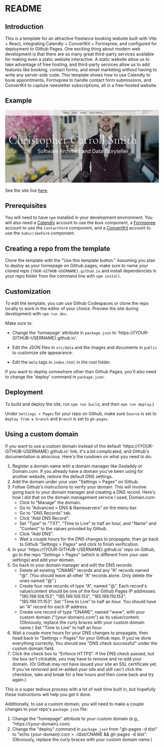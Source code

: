 # README

## Introduction

This is a template for an attractive freelance booking website built with Vite + React, integrating Calendly + ConvertKit + Formspree, and configured for deployment to Github Pages. One exciting thing about modern web development is that there are so many great third-party services available for making even a static website interactive. A static website allow us to take advantage of free hosting, and third-party services allow us to add features like booking, contact forms, and email marketing without having to write any server-side code. This template shows how to use Calendly to book appointments, Formspree to handle contact form submissions, and ConvertKit to capture newsletter subscriptions, all in a free-hosted website.

## Example

![Site preview](site-preview.gif "Site preview")

See the site live [here](https://chriscarrollsmith.github.io/).

## Prerequisites

You will need to have `npm` installed in your development environment. You will also need a [Calendly](https://calendly.com/) account to use the `Book` component, a [Formspree](https://formspree.io/) account to use the `ContactForm` component, and a [ConvertKit](https://convertkit.com/) account to use the `SubscribeForm` component.

## Creating a repo from the template

Clone the template with the "Use this template button." Assuming you plan to deploy as your homepage on Github pages, make sure to name your cloned repo `{YOUR-GITHUB-USERNAME}.github.io` and install dependencies in your repo folder from the command line with `npm install`.

## Customization

To edit the template, you can use Github Codespaces or clone the repo locally to work in the editor of your choice. Preview the site during development with `npm run dev`.

Make sure to:

- Change the 'homepage' attribute in `package.json` to 'https://{YOUR-GITHUB-USERNAME}.github.io'.

- Edit the JSON files in `src/data` and the images and documents in `public` to customize site appearance. 

- Edit the `meta` tags in `index.html` in the root folder.

If you want to deploy somewhere other than Github Pages, you'll also need to change the 'deploy' command in `package.json`.

## Deployment

To build and deploy the site, run `npm run build`, and then `npm run deploy`.)

Under `Settings > Pages` for your repo on Github, make sure `Source` is set to `Deploy from a branch` and `Branch` is set to `gh-pages`.

## Using a custom domain

If you want to use a custom domain instead of the default 'https://{YOUR-GITHUB-USERNAME}.github.io' link, it's a bit complicated, and Github's documentation is atrocious. Here's the rundown on what you need to do:

1. Register a domain name with a domain manager like Godaddy or Domain.com. If you already have a domain you've been using for another website, restore the default DNS settings.
2. Add the domain under your user "Settings > Pages" on Github.
3. Follow Github's instructions to verify your domain. This will involve going back to your domain manager and creating a DNS record. Here's how I did that on the domain management service I used, Domain.com:
   - Click to "Manage" the domain.
   - Go to "Advanced > DNS & Nameservers" on the menu bar.
   - Go to "DNS Records" tab.
   - Click "Add DNS Record".
   - Set "Type" to "TXT", "Time to Live" to half an hour, and "Name" and "Content" to the values provided by Github.
   - Click "Add DNS".
   - Wait a couple hours for the DNS changes to propagate, then go back to Github "Settings > Pages" and click to finish verification.
4. In your 'https://{YOUR-GITHUB-USERNAME}.github.io' repo on Github, go to the repo "Settings > Pages" (which is different from your user settings) and add your domain.
5. Go back to your domain manager and edit the DNS records:
   - Delete all existing "CNAME" records and any "A" records named "@". (You should leave all other "A" records alone. Only delete the ones named "@".)
   - Create four new records of type "A", named "@". Each record's value/content should be one of the four Github Pages IP addresses: "185.199.108.153", "185.199.109.153", "185.199.110.153", "185.199.111.153". Set "Time to Live" to half an hour. You should have an "A" record for each IP address. 
   - Create one record of type "CNAME", named "www", with your custom domain ("{your-domain}.com") as its value/content. (Obviously, replace the curly braces with your custom domain name.) Set "Time to Live" to half an hour.
6. Wait a couple more hours for your DNS changes to propagate, then head back to "Settings > Pages" for your Github repo. If you've done everything correctly, You should see "DNS check successful" under the custom domain field.
7. Click the check box to "Enforce HTTPS". If the DNS check passed, but the box isn't clickable, you may have to remove and re-add your domain. (Or Github may not have issued your site an SSL certificate yet. If you've removed and re-added your site and still can't click the checkbox, take and break for a few hours and then come back and try again.)

This is a super tedious process with a lot of wait time built in, but hopefully these instructions will help you get it done.

Additionally, to use a custom domain, you will need to make a couple changes to your repo's `package.json` file:

1. Change the "homepage" attribute to your custom domain (e.g., "https://{your-domain}.com).
2. Change the "deploy" command in `package.json` from "gh-pages -d dist" to "echo {your-domain}.com > ./dist/CNAME && gh-pages -d dist". (Obviously, replace the curly braces with your custom domain name.)